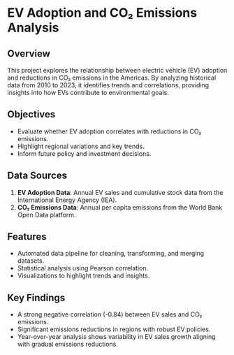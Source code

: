 

# EV Adoption and CO₂ Emissions Analysis

## Overview
This project explores the relationship between electric vehicle (EV) adoption and reductions in CO₂ emissions in the Americas. By analyzing historical data from 2010 to 2023, it identifies trends and correlations, providing insights into how EVs contribute to environmental goals.

## Objectives
- Evaluate whether EV adoption correlates with reductions in CO₂ emissions.
- Highlight regional variations and key trends.
- Inform future policy and investment decisions.

## Data Sources
1. **EV Adoption Data**: Annual EV sales and cumulative stock data from the International Energy Agency (IEA).
2. **CO₂ Emissions Data**: Annual per capita emissions from the World Bank Open Data platform.

## Features
- Automated data pipeline for cleaning, transforming, and merging datasets.
- Statistical analysis using Pearson correlation.
- Visualizations to highlight trends and insights.

## Key Findings
- A strong negative correlation (-0.84) between EV sales and CO₂ emissions.
- Significant emissions reductions in regions with robust EV policies.
- Year-over-year analysis shows variability in EV sales growth aligning with gradual emissions reductions.

